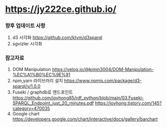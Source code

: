 # https://jy222ce.github.io/

### 향후 업데이트 사항
1. d3 시각화
https://github.com/ktym/d3sparql
2. sgvizler 시각화

### 참고자료
1. DOM Manipulation https://velog.io/@kimin3004/DOM-Manipulation-%EC%A1%B0%EC%9E%91
2. npm,yarn 라이브러리 설치 https://www.npmjs.com/package/d3-sparql/v/1.0.0
3. Fuseki / graphdb로 엔드포인트
https://github.com/joyhong85/rdf_python/blob/main/03.Fuseki-SPARQL_Endpoint_just_20_minutes.pdf
https://joyhong.tistory.com/145?category=470035
4. Google chart
https://developers.google.com/chart/interactive/docs/gallery/barchart
